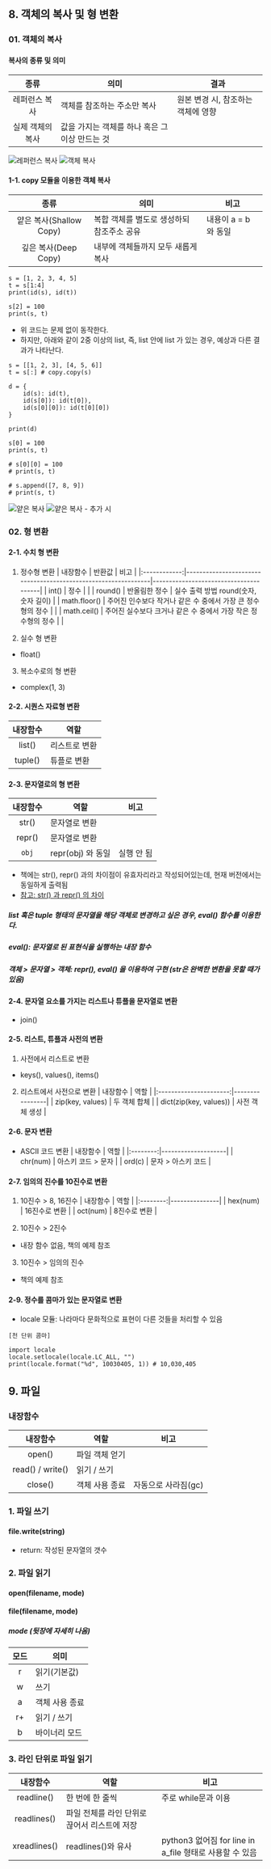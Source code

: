 ## 8. 객체의 복사 및 형 변환
### 01. 객체의 복사
#### 복사의 종류 및 의미
|       종류       | 의미                                           | 결과                               |
|:----------------:|------------------------------------------------|------------------------------------|
| 레퍼런스 복사    | 객체를 참조하는 주소만 복사                    | 원본 변경 시, 참조하는 객체에 영향 |
| 실제 객체의 복사 | 값을 가지는 객체를 하나 혹은 그 이상 만드는 것 |                                   |

![레퍼런스 복사](./image/8-1.PNG)
![객체 복사](./image/8-3.PNG)

#### 1-1. copy 모듈을 이용한 객체 복사
|           종류          | 의미                                               | 비고                 |
|:-----------------------:|----------------------------------------------------|----------------------|
| 얕은 복사(Shallow Copy) | 복합 객체를 별도로 생성하되 참조주소 공유         | 내용이 a = b 와 동일 |
| 깊은 복사(Deep Copy)    | 내부에 객체들까지 모두 새롭게 복사                |                      |

~~~
s = [1, 2, 3, 4, 5]
t = s[1:4]
print(id(s), id(t))

s[2] = 100
print(s, t)
~~~

- 위 코드는 문제 없이 동작한다.
- 하지만, 아래와 같이 2중 이상의 list, 즉, list 안에 list 가 있는 경우, 예상과 다른 결과가 나타난다.
~~~
s = [[1, 2, 3], [4, 5, 6]]
t = s[:] # copy.copy(s)

d = {
    id(s): id(t),
    id(s[0]): id(t[0]),
    id(s[0][0]): id(t[0][0])
}

print(d)

s[0] = 100
print(s, t)

# s[0][0] = 100
# print(s, t)

# s.append([7, 8, 9])
# print(s, t)
~~~

![얕은 복사](./image/1-1.PNG)
![얕은 복사 - 추가 시](./image/1-2.PNG)

### 02. 형 변환
#### 2-1. 수치 형 변환
1. 정수형 변환
|   내장함수   | 반환값                                                        | 비고                                  |
|:------------:|---------------------------------------------------------------|---------------------------------------|
| int()        | 정수                                                          |                                       |
| round()      | 반올림한 정수                                                 | 실수 출력 방법 round(숫자, 숫자 길이) |
| math.floor() | 주어진 인수보다 작거나 같은 수 중에서 가장 큰 정수형의 정수   |                                       |
| math.ceil()  | 주어진 실수보다 크거나 같은 수 중에서 가장 작은 정수형의 정수 |                                       |

2. 실수 형 변환
- float()

3. 복소수로의 형 변환
- complex(1, 3)

#### 2-2. 시퀀스 자료형 변환
| 내장함수 | 역할          |
|:--------:|---------------|
| list()   | 리스트로 변환 |
| tuple()  | 튜플로 변환   |

#### 2-3. 문자열로의 형 변환
| 내장함수 | 역할              | 비고       |
|:--------:|-------------------|------------|
| str()    | 문자열로 변환     |            |
| repr()   | 문자열로 변환     |            |
| `obj`    | repr(obj) 와 동일 | 실행 안 됨 |

- 책에는 str(), repr() 과의 차이점이 유효자리라고 작성되어있는데, 현재 버전에서는 동일하게 출력됨
- [참고: str() 과 repr() 의 차이](http://pinocc.tistory.com/168)

##### list 혹은 tuple 형태의 문자열을 해당 객체로 변경하고 싶은 경우, eval() 함수를 이용한다.
##### eval(): 문자열로 된 표현식을 실행하는 내장 함수
##### 객체 > 문자열 > 객체: repr(), eval() 을 이용하여 구현 (str은 완벽한 변환을 못할 때가 있음)

#### 2-4. 문자열 요소를 가지는 리스트나 튜플을 문자열로 변환
- join()

#### 2-5. 리스트, 튜플과 사전의 변환
1. 사전에서 리스트로 변환
- keys(), values(), items()

2. 리스트에서 사전으로 변환
|        내장함수        | 역할           |
|:----------------------:|----------------|
| zip(key, values)       | 두 객체 합체   |
| dict(zip(key, values)) | 사전 객체 생성 |

#### 2-6. 문자 변환
- ASCII 코드 변환
| 내장함수 | 역할               |
|:--------:|--------------------|
| chr(num) | 아스키 코드 > 문자 |
| ord(c)   | 문자 > 아스키 코드 |

#### 2-7. 임의의 진수를 10진수로 변환
1. 10진수 > 8, 16진수
| 내장함수 | 역할          |
|:--------:|---------------|
| hex(num) | 16진수로 변환 |
| oct(num) | 8진수로 변환  |

2. 10진수 > 2진수
- 내장 함수 없음, 책의 예제 참조

3. 10진수 > 임의의 진수
- 책의 예제 참조

#### 2-9. 정수를 콤마가 있는 문자열로 변환
- locale 모듈: 나라마다 문화적으로 표현이 다른 것들을 처리할 수 있음

~~~
[천 단위 콤마]

import locale
locale.setlocale(locale.LC_ALL, "")
print(locale.format("%d", 10030405, 1)) # 10,030,405
~~~

## 9. 파일
### 내장함수
|     내장함수     | 역할           | 비고                |
|:----------------:|----------------|---------------------|
| open()           | 파일 객체 얻기 |                     |
| read() / write() | 읽기 / 쓰기    |                     |
| close()          | 객체 사용 종료 | 자동으로 사라짐(gc) |

### 1. 파일 쓰기
#### file.write(string)
- return: 작성된 문자열의 갯수

### 2. 파일 읽기
#### open(filename, mode)
#### file(filename, mode)
##### mode (뒷장에 자세히 나옴)
| 모드 | 의미           |
|:----:|----------------|
| r    | 읽기(기본값)   |
| w    | 쓰기           |
| a    | 객체 사용 종료 |
| r+   | 읽기 / 쓰기    |
| b    | 바이너리 모드  |

### 3. 라인 단위로 파일 읽기
|   내장함수   | 역할                                         | 비고                                                    |
|:------------:|----------------------------------------------|---------------------------------------------------------|
| readline()   | 한 번에 한 줄씩                              | 주로 while문과 이용                                     |
| readlines()  | 파일 전체를 라인 단위로 끊어서 리스트에 저장 |                                                         |
| xreadlines() | readlines()와 유사                           | python3 없어짐 for line in a_file 형태로 사용할 수 있음 |